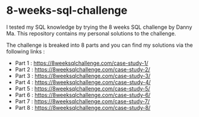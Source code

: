 # 8-weeks-sql-challenge

I tested my SQL knowledge by trying the 8 weeks SQL challenge by Danny Ma. 
This repository contains my personal solutions to the challenge.

The challenge is breaked into 8 parts and you can find my solutions via the following links :
  - Part 1 : https://8weeksqlchallenge.com/case-study-1/
  - Part 2 : https://8weeksqlchallenge.com/case-study-2/
  - Part 3 : https://8weeksqlchallenge.com/case-study-3/
  - Part 4 : https://8weeksqlchallenge.com/case-study-4/
  - Part 5 : https://8weeksqlchallenge.com/case-study-5/
  - Part 6 : https://8weeksqlchallenge.com/case-study-6/
  - Part 7 : https://8weeksqlchallenge.com/case-study-7/
  - Part 8 : https://8weeksqlchallenge.com/case-study-8/


